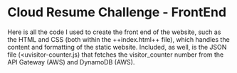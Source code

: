 # Cloud Resume Challenge - FrontEnd
Here is all the code I used to create the front end of the website, such as the HTML and CSS (both within the ++index.html++ file), which handles the content and formatting of the static website. Included, as well, is the JSON file (<uvisitor-counter.js</u>) that fetches the visitor_counter number from the API Gateway (AWS) and DynamoDB (AWS).
